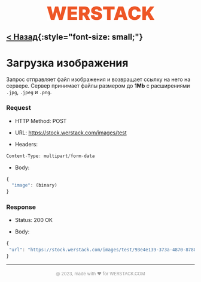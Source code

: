 <p align="center">
  <img src="./WERSTACK.png" alt="WERSTACK-PLATFORM">
</p>

[< Назад](../README.md){:style="font-size: small;"}
---

# Загрузка изображения

Запрос отправляет файл изображения и возвращает ссылку на него на сервере. Сервер принимает файлы размером до **1Mb** с расширениями ```.jpg```, ```.jpeg``` и ```.png```.

### Request

 + HTTP Method: POST
 
 + URL: https://stock.werstack.com/images/test

 + Headers: 
 ```javascript
 Content-Type: multipart/form-data
 ```

 + Body:
```javascript
{
  "image": (binary)
}
```

### Response

 + Status: 200 OK

 + Body:
 ```javascript
{
  "url": "https://stock.werstack.com/images/test/93e4e139-373a-4870-8780-98094844b59b-2.jpg"
}
```

---

<p align="center">
  <font color="#999999"><small>@ 2023, made with ❤ for WERSTACK.COM</small></font>
</p>